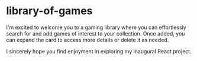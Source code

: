 # library-of-games
I'm excited to welcome you to a gaming library where you can effortlessly search for and add games of interest to your collection. Once added, you can expand the card to access more details or delete it as needed.

I sincerely hope you find enjoyment in exploring my inaugural React project.
